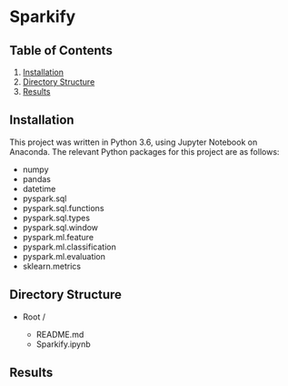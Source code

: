 # Sparkify

## Table of Contents

1. [Installation](#installation)
2. [Directory Structure](#directoryStructure)
3. [Results](#results)

## Installation <a name="installation"></a>
This project was written in Python 3.6, using Jupyter Notebook on Anaconda. The relevant Python packages for this project are as follows:

- numpy
- pandas
- datetime
- pyspark.sql
- pyspark.sql.functions
- pyspark.sql.types
- pyspark.sql.window
- pyspark.ml.feature 
- pyspark.ml.classification
- pyspark.ml.evaluation
- sklearn.metrics


## Directory Structure <a name="directoryStructure"></a>

- Root /

    - README.md  
    - Sparkify.ipynb
    
## Results <a name="results"></a>
